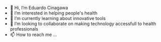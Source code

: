 - 👋 Hi, I’m Eduardo Cinagawa
- 👀 I’m interested in helping people's health
- 🌱 I’m currently learning about innovative tools
- 💞️ I’m looking to collaborate on making technology accessfull to health professionals
- 📫 How to reach me ... 

<!---
cinagawa/cinagawa is a ✨ special ✨ repository because its `README.md` (this file) appears on your GitHub profile.
You can click the Preview link to take a look at your changes.
--->
